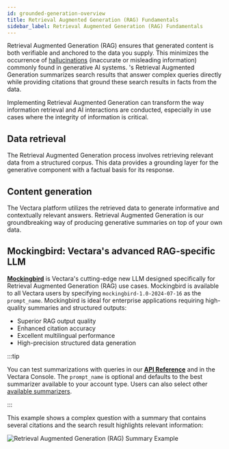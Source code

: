 ```yaml
---
id: grounded-generation-overview
title: Retrieval Augmented Generation (RAG) Fundamentals
sidebar_label: Retrieval Augmented Generation (RAG) Fundamentals
---
```



Retrieval Augmented Generation (RAG) ensures that generated content is both
verifiable and anchored to the data you supply. This minimizes the occurrence
of [hallucinations](https://vectara.com/avoiding-hallucinations-in-llm-powered-applications/) (inaccurate or
misleading information) commonly found in generative AI systems. <Config v="names.product"/>'s
Retrieval Augmented Generation summarizes search results that answer complex
queries directly while providing citations that ground these search results in
facts from the data.

Implementing Retrieval Augmented Generation can transform the way information
retrieval and AI interactions are conducted, especially in use cases where the
integrity of information is critical.

## Data retrieval

The Retrieval Augmented Generation process involves retrieving relevant data
from a structured corpus. This data provides a grounding layer for the
generative component with a factual basis for its response.

## Content generation

The Vectara platform utilizes the retrieved data to generate informative and
contextually relevant answers. Retrieval Augmented Generation is our
groundbreaking way of producing generative summaries on top of your own data.

## Mockingbird: Vectara's advanced RAG-specific LLM​

[**Mockingbird**](/docs/learn/mockingbird-llm) is Vectara's cutting-edge new LLM designed specifically for 
Retrieval Augmented Generation (RAG) use cases. Mockingbird is available to 
all Vectara users by specifying `mockingbird-1.0-2024-07-16` as the `prompt_name`. 
Mockingbird is ideal for enterprise applications requiring high-quality 
summaries and structured outputs:

- Superior RAG output quality
- Enhanced citation accuracy
- Excellent multilingual performance
- High-precision structured data generation

:::tip

You can test summarizations with queries in our [**API Reference**](/docs/rest-api/query) and
in the Vectara Console. The `prompt_name` is optional and defaults to
the best summarizer available to your account type. Users can also
select other [available summarizers](/docs/learn/grounded-generation/select-a-summarizer).

:::

This example shows a complex question with a summary that contains several
citations and the search result highlights relevant information:

![Retrieval Augmented Generation (RAG) Summary Example](/img/grounded_generation_summary_example.png)
